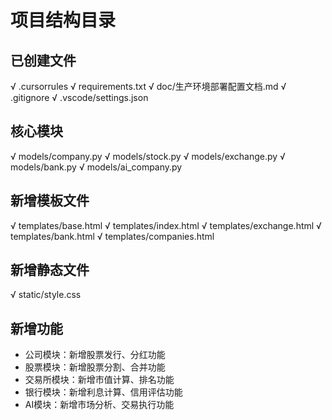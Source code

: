 # 项目结构目录

## 已创建文件
√ .cursorrules
√ requirements.txt
√ doc/生产环境部署配置文档.md
√ .gitignore
√ .vscode/settings.json

## 核心模块
√ models/company.py
√ models/stock.py
√ models/exchange.py
√ models/bank.py
√ models/ai_company.py

## 新增模板文件
√ templates/base.html
√ templates/index.html
√ templates/exchange.html
√ templates/bank.html
√ templates/companies.html

## 新增静态文件
√ static/style.css

## 新增功能
- 公司模块：新增股票发行、分红功能
- 股票模块：新增股票分割、合并功能
- 交易所模块：新增市值计算、排名功能
- 银行模块：新增利息计算、信用评估功能
- AI模块：新增市场分析、交易执行功能 
